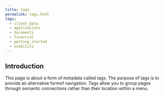 ```yaml
---
title: tags
permalink: tags.html
tags:  
  - client_data
  - applications
  - documents
  - financial
  - getting_started
  - usability
---
```

## Introduction  
This page is about a form of metadata called tags. The purpose of tags is to provide an alternative formof navigation. Tags allow you to group pages through semantic connections rather than their location within a menu.  
